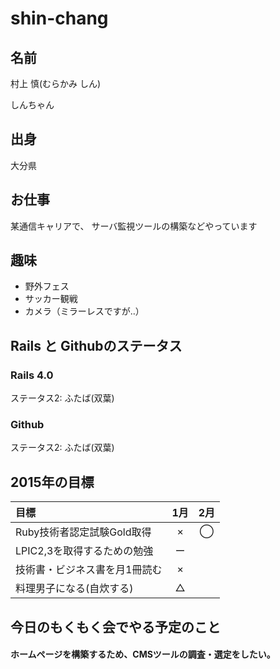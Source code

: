 # shin-chang

## 名前
村上 慎(むらかみ しん)

しんちゃん

## 出身
大分県

## お仕事
某通信キャリアで、
サーバ監視ツールの構築などやっています

## 趣味

- 野外フェス
- サッカー観戦
- カメラ（ミラーレスですが‥）

## Rails と Githubのステータス
### Rails 4.0
ステータス2: ふたば(双葉)

### Github
ステータス2: ふたば(双葉)

## 2015年の目標

|目標|1月|2月|
|:---|:-:|:-:|
|Ruby技術者認定試験Gold取得|×|◯|
|LPIC2,3を取得するための勉強|ー||
|技術書・ビジネス書を月1冊読む|×||
|料理男子になる(自炊する)|△||


## 今日のもくもく会でやる予定のこと

#### ホームページを構築するため、CMSツールの調査・選定をしたい。